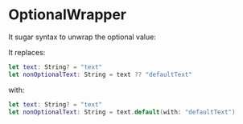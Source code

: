 # OptionalWrapper

It sugar syntax to unwrap the optional value:

It replaces:
```Swift
let text: String? = "text"
let nonOptionalText: String = text ?? "defaultText"
```

with:

```Swift
let text: String? = "text"
let nonOptionalText: String = text.default(with: "defaultText")
```
